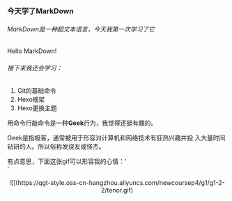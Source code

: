 ### 今天学了MarkDown
###### MarkDown是一种超文本语言，今天我第一次学习了它
 Hello MarkDown!
###### 接下来我还会学习：

1. Git的基础命令
1. Hexo框架
1. Hexo更换主题

用命令行敲命令是一种**Geek**行为，我觉得还挺有趣的。

 Geek是指极客，通常被用于形容对计算机和网络技术有狂热兴趣并投
 入大量时间钻研的人。所以俗称发烧友或怪杰。

有点意思，下面这张gif可以形容我的心情：'<br/>'
<div style = "text-align:center">![](https://qgt-style.oss-cn-hangzhou.aliyuncs.com/newcoursep4/g1/g1-2-2/tenor.gif)<div/>
